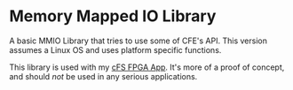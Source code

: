 # Memory Mapped IO Library

A basic MMIO Library that tries to use some of CFE's API. This version assumes a Linux OS and uses platform specific functions.

This library is used with my [cFS FPGA App](https://github.com/dong-zh/cFS-FPGA). It's more of a proof of concept, and should *not* be used in any serious applications.
